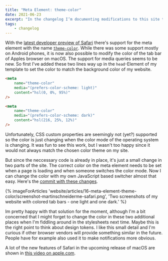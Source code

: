 ```yaml
---
title: "Meta Element: theme-color"
date: 2021-06-23
excerpt: "In the changelog I’m documenting modifications to this site that might be of interest, but are not necessarily my own ideas or work. This time it’s about a new tag that's supported in Safari."
tags:
    - changelog
---
```


With the <a href="https://developer.apple.com/safari/download/">latest developer preview of Safari</a> there's support for the meta element with the name <code><a href="https://developer.mozilla.org/en-US/docs/Web/HTML/Element/meta/name/theme-color">theme-color</a></code>. While there was some support mostly on Android phones, it is now also possible to modify the color of the tab bar of Apples browser on macOS. The support for media queries seems to be new. So first I've added these two lines way up in the <code>head</code>-Element of my template to set the color to match the background color of my website.

```html
<meta
    name="theme-color"
    media="(prefers-color-scheme: light)"
    content="hsl(0, 0%, 95%)"
/>

<meta
    name="theme-color"
    media="(prefers-color-scheme: dark)"
    content="hsl(216, 25%, 12%)"
/>
```

Unfortunately, CSS custom properties are seemingly not (yet?) supported so the color is just changing when the color mode of the operating system is changing. It was fun to see this work, but I wasn't too happy since it would not always match the chosen color theme on my site.

But since the neccessary code is already in place, it's just a small change in two parts of the site. The correct color on the meta element needs to be set when a page is loading and when someone switches the color mode. Now I can change the color with my own JavaScript based switcher almost that easy. Here's the <a href="https://github.com/schneyra/martinschneiderme-11ty/commit/14adcf6143f1e300df43fc99acc43f7f362816b4">commit with these changes</a>.

{% imageForArticles 'website/articles/16-meta-element-theme-color/screenshot-martinschneiderme-safari.png', 'Two screenshots of my website with colored tab bars - one light and one dark.' %}

Im pretty happy with that solution for the moment, although I'm a bit concerned that I might forget to change the color in these two additional places when I'm fiddling around in the stylesheets next time. Maybe this is the right point to think about design tokens. I like this small detail and I'm curious if other browser vendors will provide something similar in the future. People have for example also used it to make notifications more obvious.

A lot of the new features of Safari in the upcoming release of macOS are shown in <a href="https://developer.apple.com/videos/play/wwdc2021/10029/">this video on apple.com</a>.
